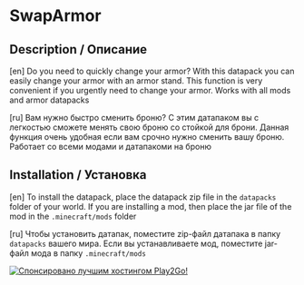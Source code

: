 # SwapArmor
## Description / Описание
[en] Do you need to quickly change your armor? With this datapack you can easily change your armor with an armor stand. This function is very convenient if you urgently need to change your armor. Works with all mods and armor datapacks

[ru] Вам нужно быстро сменить броню? С этим датапаком вы с легкостью сможете менять свою броню со стойкой для брони. Данная функция очень удобная если вам срочно нужно сменить вашу броню. Работает со всеми модами и датапакоми на броню

## Installation / Установка

[en] To install the datapack, place the datapack zip file in the `datapacks` folder of your world. If you are installing a mod, then place the jar file of the mod in the `.minecraft/mods` folder

[ru] Чтобы установить датапак, поместите zip-файл датапака в папку `datapacks` вашего мира.
Если вы устанавливаете мод, поместите jar-файл мода в папку `.minecraft/mods`

<div id="sponsored">  <a href="https://play2go.cloud/?ref_id=axxR5TvWdII">
    <img src="https://i.ibb.co/j5Xhxzk/Play2Go.png" alt="Спонсировано лучшим хостингом Play2Go!"/> 
